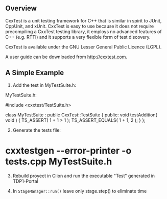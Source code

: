 Overview
--------

CxxTest is a unit testing framework for C++ that is similar in
spirit to JUnit, CppUnit, and xUnit. CxxTest is easy to use because
it does not require precompiling a CxxTest testing library, it
employs no advanced features of C++ (e.g. RTTI) and it supports a
very flexible form of test discovery.

CxxTest is available under the GNU Lesser General Public Licence (LGPL).

A user guide can be downloaded from http://cxxtest.com.


A Simple Example
----------------

1. Add the test in MyTestSuite.h:

MyTestSuite.h:

  #include <cxxtest/TestSuite.h>

  class MyTestSuite : public CxxTest::TestSuite
  {
  public:
      void testAddition( void )
      {
          TS_ASSERT( 1 + 1 > 1 );
          TS_ASSERT_EQUALS( 1 + 1, 2 );
      }
  };


2. Generate the tests file:

 # cxxtestgen --error-printer -o tests.cpp MyTestSuite.h

3. Rebuild proyect in Clion and run the executable "Test" generated in TDP1-Portal

4. In `StageManager::run()` leave only stage.step() to eliminate time

